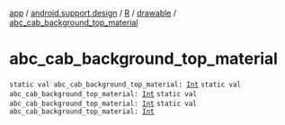 [app](../../../index.md) / [android.support.design](../../index.md) / [R](../index.md) / [drawable](index.md) / [abc_cab_background_top_material](.)

# abc_cab_background_top_material

`static val abc_cab_background_top_material: `[`Int`](https://kotlinlang.org/api/latest/jvm/stdlib/kotlin/-int/index.html)
`static val abc_cab_background_top_material: `[`Int`](https://kotlinlang.org/api/latest/jvm/stdlib/kotlin/-int/index.html)
`static val abc_cab_background_top_material: `[`Int`](https://kotlinlang.org/api/latest/jvm/stdlib/kotlin/-int/index.html)
`static val abc_cab_background_top_material: `[`Int`](https://kotlinlang.org/api/latest/jvm/stdlib/kotlin/-int/index.html)
